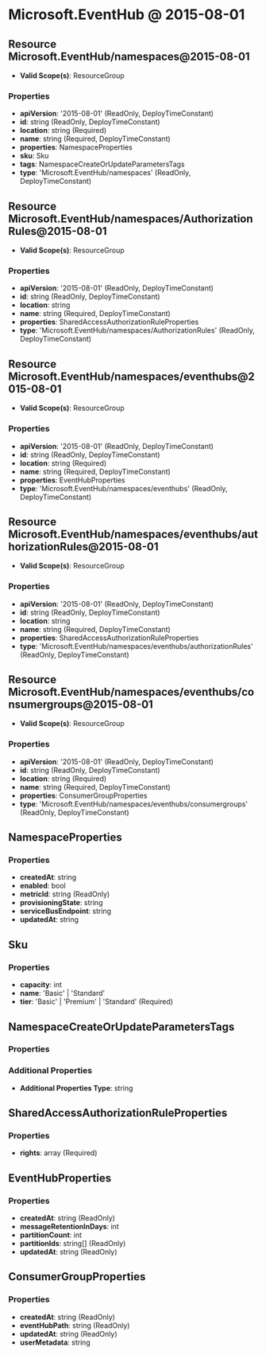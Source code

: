 # Microsoft.EventHub @ 2015-08-01

## Resource Microsoft.EventHub/namespaces@2015-08-01
* **Valid Scope(s)**: ResourceGroup
### Properties
* **apiVersion**: '2015-08-01' (ReadOnly, DeployTimeConstant)
* **id**: string (ReadOnly, DeployTimeConstant)
* **location**: string (Required)
* **name**: string (Required, DeployTimeConstant)
* **properties**: NamespaceProperties
* **sku**: Sku
* **tags**: NamespaceCreateOrUpdateParametersTags
* **type**: 'Microsoft.EventHub/namespaces' (ReadOnly, DeployTimeConstant)

## Resource Microsoft.EventHub/namespaces/AuthorizationRules@2015-08-01
* **Valid Scope(s)**: ResourceGroup
### Properties
* **apiVersion**: '2015-08-01' (ReadOnly, DeployTimeConstant)
* **id**: string (ReadOnly, DeployTimeConstant)
* **location**: string
* **name**: string (Required, DeployTimeConstant)
* **properties**: SharedAccessAuthorizationRuleProperties
* **type**: 'Microsoft.EventHub/namespaces/AuthorizationRules' (ReadOnly, DeployTimeConstant)

## Resource Microsoft.EventHub/namespaces/eventhubs@2015-08-01
* **Valid Scope(s)**: ResourceGroup
### Properties
* **apiVersion**: '2015-08-01' (ReadOnly, DeployTimeConstant)
* **id**: string (ReadOnly, DeployTimeConstant)
* **location**: string (Required)
* **name**: string (Required, DeployTimeConstant)
* **properties**: EventHubProperties
* **type**: 'Microsoft.EventHub/namespaces/eventhubs' (ReadOnly, DeployTimeConstant)

## Resource Microsoft.EventHub/namespaces/eventhubs/authorizationRules@2015-08-01
* **Valid Scope(s)**: ResourceGroup
### Properties
* **apiVersion**: '2015-08-01' (ReadOnly, DeployTimeConstant)
* **id**: string (ReadOnly, DeployTimeConstant)
* **location**: string
* **name**: string (Required, DeployTimeConstant)
* **properties**: SharedAccessAuthorizationRuleProperties
* **type**: 'Microsoft.EventHub/namespaces/eventhubs/authorizationRules' (ReadOnly, DeployTimeConstant)

## Resource Microsoft.EventHub/namespaces/eventhubs/consumergroups@2015-08-01
* **Valid Scope(s)**: ResourceGroup
### Properties
* **apiVersion**: '2015-08-01' (ReadOnly, DeployTimeConstant)
* **id**: string (ReadOnly, DeployTimeConstant)
* **location**: string (Required)
* **name**: string (Required, DeployTimeConstant)
* **properties**: ConsumerGroupProperties
* **type**: 'Microsoft.EventHub/namespaces/eventhubs/consumergroups' (ReadOnly, DeployTimeConstant)

## NamespaceProperties
### Properties
* **createdAt**: string
* **enabled**: bool
* **metricId**: string (ReadOnly)
* **provisioningState**: string
* **serviceBusEndpoint**: string
* **updatedAt**: string

## Sku
### Properties
* **capacity**: int
* **name**: 'Basic' | 'Standard'
* **tier**: 'Basic' | 'Premium' | 'Standard' (Required)

## NamespaceCreateOrUpdateParametersTags
### Properties
### Additional Properties
* **Additional Properties Type**: string

## SharedAccessAuthorizationRuleProperties
### Properties
* **rights**: array (Required)

## EventHubProperties
### Properties
* **createdAt**: string (ReadOnly)
* **messageRetentionInDays**: int
* **partitionCount**: int
* **partitionIds**: string[] (ReadOnly)
* **updatedAt**: string (ReadOnly)

## ConsumerGroupProperties
### Properties
* **createdAt**: string (ReadOnly)
* **eventHubPath**: string (ReadOnly)
* **updatedAt**: string (ReadOnly)
* **userMetadata**: string

